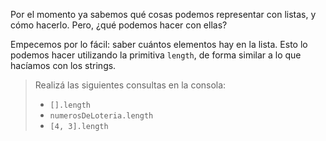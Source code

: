 Por el momento ya sabemos qué cosas podemos representar con listas, y cómo hacerlo. Pero, ¿qué podemos hacer con ellas?

Empecemos por lo fácil: saber cuántos elementos hay en la lista. Esto lo podemos hacer utilizando la primitiva `length`, de forma similar a lo que hacíamos con los strings.

> Realizá las siguientes consultas en la consola: 
> 
> * `[].length`
> * `numerosDeLoteria.length`
> * `[4, 3].length`